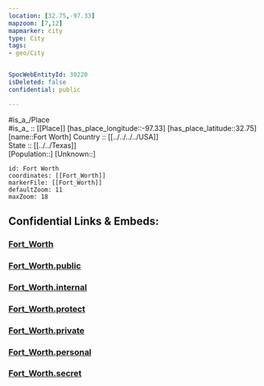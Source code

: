 ```yaml
---
location: [32.75,-97.33] 
mapzoom: [7,12] 
mapmarker: city 
type: City
tags:
- geo/City


SpocWebEntityId: 30220
isDeleted: false
confidential: public

---
```

#is_a_/Place  
#is_a_ :: [[Place]] 
[has_place_longitude::-97.33] 
[has_place_latitude::32.75] 
[name::Fort Worth] 
Country :: [[../../../../USA]]  
State :: [[../../Texas]]  
[Population::] 
[Unknown::] 


```leaflet
id: Fort Worth
coordinates: [[Fort_Worth]] 
markerFile: [[Fort_Worth]] 
defaultZoom: 11 
maxZoom: 18
```


## Confidential Links & Embeds: 

### [Fort_Worth](/_Standards/Earth/Continent/America~North/USA/USA~Mountain/Texas/counties~Texas/Tarrant,County/cities~Tarrant/Fort_Worth.md) 

### [Fort_Worth.public](/_public/Earth/Continent/America~North/USA/USA~Mountain/Texas/counties~Texas/Tarrant,County/cities~Tarrant/Fort_Worth.public.md) 

### [Fort_Worth.internal](/_internal/Earth/Continent/America~North/USA/USA~Mountain/Texas/counties~Texas/Tarrant,County/cities~Tarrant/Fort_Worth.internal.md) 

### [Fort_Worth.protect](/_protect/Earth/Continent/America~North/USA/USA~Mountain/Texas/counties~Texas/Tarrant,County/cities~Tarrant/Fort_Worth.protect.md) 

### [Fort_Worth.private](/_private/Earth/Continent/America~North/USA/USA~Mountain/Texas/counties~Texas/Tarrant,County/cities~Tarrant/Fort_Worth.private.md) 

### [Fort_Worth.personal](/_personal/Earth/Continent/America~North/USA/USA~Mountain/Texas/counties~Texas/Tarrant,County/cities~Tarrant/Fort_Worth.personal.md) 

### [Fort_Worth.secret](/_secret/Earth/Continent/America~North/USA/USA~Mountain/Texas/counties~Texas/Tarrant,County/cities~Tarrant/Fort_Worth.secret.md)

